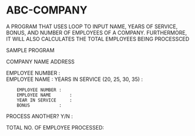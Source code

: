 # ABC-COMPANY
A PROGRAM THAT USES LOOP TO INPUT NAME, YEARS OF SERVICE, BONUS, AND NUMBER OF EMPLOYEES OF A COMPANY. FURTHERMORE, IT WILL ALSO CALCULATES THE TOTAL EMPLOYEES BEING PROCESSCED


SAMPLE PROGRAM

COMPANY NAME
ADDRESS

EMPLOYEE NUMBER			:  
EMPLOYEE NAME				:
YEARS IN SERVICE  (20,  25,  30,  35)	:
	
		EMPLOYEE NUMBER	:
		EMPLOYEE NAME		:
		YEAR IN SERVICE		:
		BONUS			:

PROCESS ANOTHER?  Y/N	:

TOTAL NO. OF EMPLOYEE PROCESSED:	
